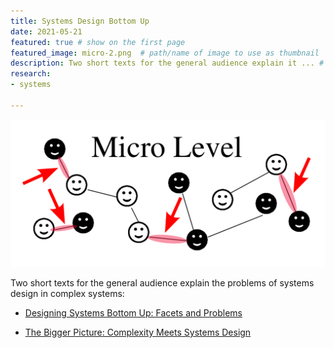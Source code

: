 ```yaml
---
title: Systems Design Bottom Up
date: 2021-05-21
featured: true # show on the first page
featured_image: micro-2.png  # path/name of image to use as thumbnail
description: Two short texts for the general audience explain it ... # short text, used in cards and for previews
research:
- systems 

---
```


<!-- Write your content here -->

![blind](micro-2.png)

Two short texts for the general audience explain the problems of systems design in complex systems: 

- [Designing Systems Bottom Up: Facets and Problems](/publications/2020/schweitzer2020designing-systems-bottom)


- [The Bigger Picture: Complexity Meets Systems Design](/publications/2019/schweitzer2019the-bigger-picture)
